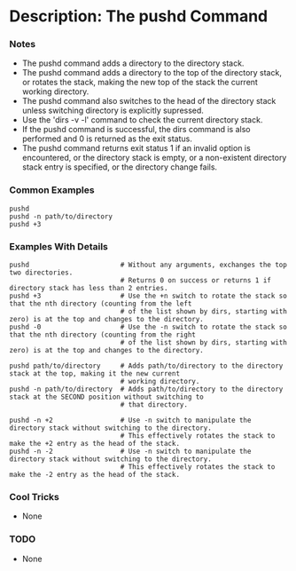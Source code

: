 # Description: The pushd Command

### Notes
* The pushd command adds a directory to the directory stack.
* The pushd command adds a directory to the top of the directory stack, or rotates the stack, making the new top of
  the stack the current working directory.
* The pushd command also switches to the head of the directory stack unless switching directory is explicitly
  supressed.
* Use the 'dirs -v -l' command to check the current directory stack.
* If the pushd command is successful, the dirs command is also performed and 0 is returned as the exit status.
* The pushd command returns exit status 1 if an invalid option is encountered, or the directory stack is empty,
  or a non-existent directory stack entry is specified, or the directory change fails.

### Common Examples
```shell
pushd
pushd -n path/to/directory
pushd +3
```

### Examples With Details
```shell
pushd                       # Without any arguments, exchanges the top two directories.
                            # Returns 0 on success or returns 1 if directory stack has less than 2 entries.
pushd +3                    # Use the +n switch to rotate the stack so that the nth directory (counting from the left
                            # of the list shown by dirs, starting with zero) is at the top and changes to the directory.
pushd -0                    # Use the -n switch to rotate the stack so that the nth directory (counting from the right
                            # of the list shown by dirs, starting with zero) is at the top and changes to the directory.

pushd path/to/directory     # Adds path/to/directory to the directory stack at the top, making it the new current
                            # working directory.
pushd -n path/to/directory  # Adds path/to/directory to the directory stack at the SECOND position without switching to
                            # that directory.

pushd -n +2                 # Use -n switch to manipulate the directory stack without switching to the directory.
                            # This effectively rotates the stack to make the +2 entry as the head of the stack.
pushd -n -2                 # Use -n switch to manipulate the directory stack without switching to the directory.
                            # This effectively rotates the stack to make the -2 entry as the head of the stack.
```

### Cool Tricks
* None

### TODO
* None
